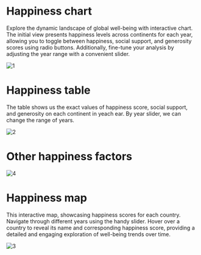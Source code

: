 # Happiness chart
Explore the dynamic landscape of global well-being with interactive chart. The initial view presents happiness levels across continents for each year, allowing you to toggle between happiness, social support, and generosity scores using radio buttons. Additionally, fine-tune your analysis by adjusting the year range with a convenient slider.


![1](https://github.com/Adsobieszek/Happiness-World/assets/134363499/5b8706a2-63f4-4cd1-82c2-d226b7ec80e5)





# Happiness table
The table shows us the exact values of happiness score, social support, and generosity on each continent in yeach ear. By year slider, we can change the range of years.

![2](https://github.com/Adsobieszek/Happiness-World/assets/134363499/cf1c63e3-95cd-45f5-b1c5-b9d986dac04b)

# Other happiness factors
![4](https://github.com/Adsobieszek/Happiness-World/assets/134363499/6c8153f7-2b86-475a-82e6-edee677944e4)

# Happiness map
This interactive map, showcasing happiness scores for each country. Navigate through different years using the handy slider. Hover over a country to reveal its name and corresponding happiness score, providing a detailed and engaging exploration of well-being trends over time.


![3](https://github.com/Adsobieszek/Happiness-World/assets/134363499/c5d1df97-eb25-4166-917c-d29e97c07dda)
